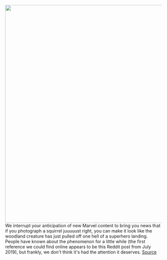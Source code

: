 <img src='https://cdn.vox-cdn.com/uploads/chorus_image/image/50858597/tldr-logo.1473954443.png' width='700px' /><br/>
We interrupt your anticipation of new Marvel content to bring you news that if you photograph a squirrel juuuuust right, you can make it look like the woodland creature has just pulled off one hell of a superhero landing. People have known about the phenomenon for a little while (the first reference we could find online appears to be this Reddit post from July 2019), but frankly, we don't think it's had the attention it deserves.
<a href='https://www.theverge.com/tldr/22169346/squirrels-superhero-pose-photos'> Source <a/>